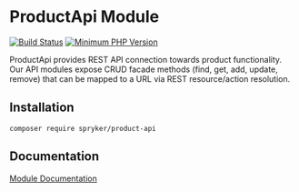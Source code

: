 # ProductApi Module
[![Build Status](https://travis-ci.org/spryker/product-api.svg)](https://travis-ci.org/spryker/product-api)
[![Minimum PHP Version](https://img.shields.io/badge/php-%3E%3D%207.2-8892BF.svg)](https://php.net/)

ProductApi provides REST API connection towards product functionality. Our API modules expose CRUD facade methods (find, get, add, update, remove) that can be mapped to a URL via REST resource/action resolution.

## Installation

```
composer require spryker/product-api
```

## Documentation

[Module Documentation](https://academy.spryker.com/developing_with_spryker/module_guide/zed_api/zed_api.html?Highlight=api)
